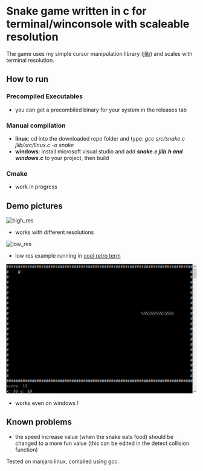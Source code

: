 Snake game written in c for terminal/winconsole with scaleable resolution
===

The game uses my simple cursor manipulation library ([jlib](https://github.com/jarekt/jlib)) and scales with terminal resolution.

## How to run
### Precompiled Executables
- you can get a precombiled binary for your system in the releases tab
### Manual compilation
- **linux**: cd into the downloaded repo folder and type: *gcc src/snake.c jlib/src/linux.c -o snake*
- **windows**: install microsoft visual studio and add ***snake.c jlib.h and windows.c*** to your project, then build
### Cmake
- work in progress

## Demo pictures
![high_res](img/snake1.png)
* works with different resolutions

![low_res](img/snake2.png)
* low res example running in [cool retro term](https://github.com/Swordfish90/cool-retro-term)

![windows](img/windows.png)
* works even on windows !

## Known problems
- the speed increase value (when the snake eats food) should be changed to a more fun value (this can be edited in the detect collision function)

Tested on manjaro linux, compiled using gcc.
